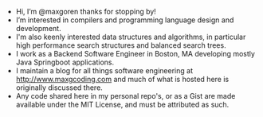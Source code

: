 - Hi, I’m @maxgoren thanks for stopping by!
- I’m interested in compilers and programming language design and development.
- I'm also keenly interested data structures and algorithms, in particular high performance search structures and balanced search trees.
- I work as a Backend Software Engineer in Boston, MA developing mostly Java Springboot applications.
- I maintain a blog for all things software engineering at http://www.maxgcoding.com and much of what is hosted here is originally discussed there.
- Any code shared here in my personal repo's, or as a Gist are made available under the MIT License, and must be attributed as such.

<!---
maxgoren/maxgoren is a ✨ special ✨ repository because its `README.md` (this file) appears on your GitHub profile.
You can click the Preview link to take a look at your changes.
--->
